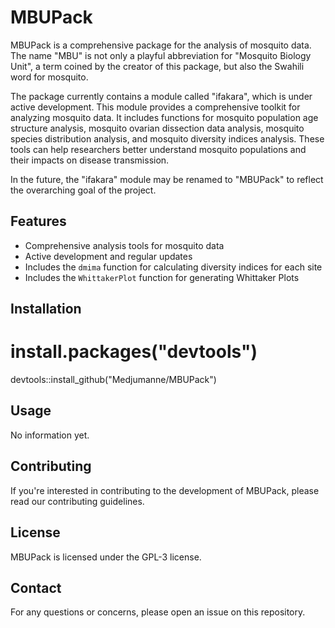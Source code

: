 # MBUPack

MBUPack is a comprehensive package for the analysis of mosquito data. The name "MBU" is not only a playful abbreviation for "Mosquito Biology Unit", a term coined by the creator of this package, but also the Swahili word for mosquito.

The package currently contains a module called "ifakara", which is under active development. This module provides a comprehensive toolkit for analyzing mosquito data. It includes functions for mosquito population age structure analysis, mosquito ovarian dissection data analysis, mosquito species distribution analysis, and mosquito diversity indices analysis. These tools can help researchers better understand mosquito populations and their impacts on disease transmission.

In the future, the "ifakara" module may be renamed to "MBUPack" to reflect the overarching goal of the project.

## Features

* Comprehensive analysis tools for mosquito data
* Active development and regular updates
* Includes the `dmima` function for calculating diversity indices for each site
* Includes the `WhittakerPlot` function for generating Whittaker Plots

## Installation

# install.packages("devtools")
devtools::install_github("Medjumanne/MBUPack")

## Usage

No information yet.

## Contributing

If you're interested in contributing to the development of MBUPack, please read our contributing guidelines.

## License

MBUPack is licensed under the GPL-3 license.

## Contact

For any questions or concerns, please open an issue on this repository.
